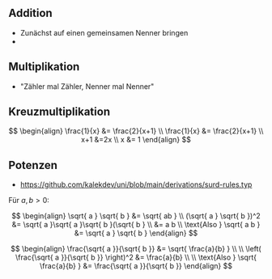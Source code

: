 ## Addition

- Zunächst auf einen gemeinsamen Nenner bringen
- 
## Multiplikation

- "Zähler mal Zähler, Nenner mal Nenner"

## Kreuzmultiplikation

$$
\begin{align}
\frac{1}{x} &= \frac{2}{x+1} \\ 
\frac{1}{x} &= \frac{2}{x+1} \\
x+1 &=2x \\
x &= 1
\end{align}
$$

## Potenzen

- https://github.com/kalekdev/uni/blob/main/derivations/surd-rules.typ

$\text{Für }a, b > 0$:

$$
\begin{align} 
\sqrt{ a } \sqrt{ b }    &= \sqrt{ ab } \\
(\sqrt{ a } \sqrt{ b })^2 &= \sqrt{ a }\sqrt{ a }\sqrt{ b }(\sqrt{ b } \\
&= a b \\
\text{Also } \sqrt{ a b } &= \sqrt{ a } \sqrt{ b }
\end{align}
$$


$$
\begin{align}
\frac{\sqrt{ a }}{\sqrt{ b }}     &= \sqrt{ \frac{a}{b} } \\ \\
\left( \frac{\sqrt{ a }}{\sqrt{ b }} \right)^2 &= \frac{a}{b} \\ \\
\text{Also } \sqrt{ \frac{a}{b} } &= \frac{\sqrt{ a }}{\sqrt{ b }}
\end{align}
$$
